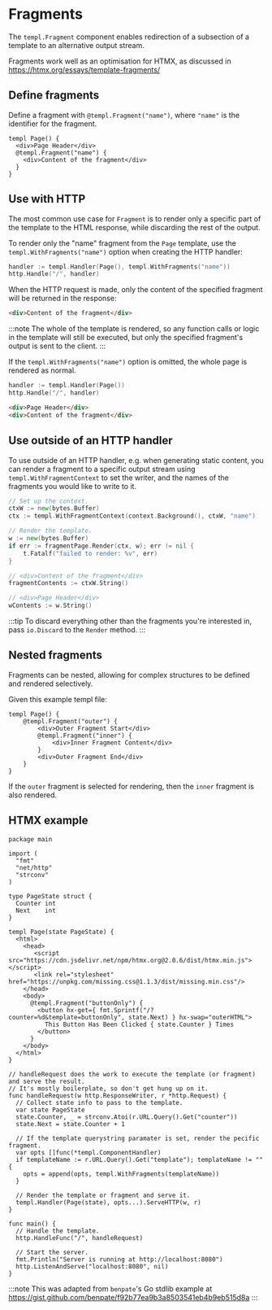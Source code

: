 # Fragments

The `templ.Fragment` component enables redirection of a subsection of a template to an alternative output stream.

Fragments work well as an optimisation for HTMX, as discussed in https://htmx.org/essays/template-fragments/

## Define fragments

Define a fragment with `@templ.Fragment("name")`, where `"name"` is the identifier for the fragment.

```templ
templ Page() {
  <div>Page Header</div>
  @templ.Fragment("name") {
    <div>Content of the fragment</div>
  }
}
```

## Use with HTTP

The most common use case for `Fragment` is to render only a specific part of the template to the HTML response, while discarding the rest of the output.

To render only the "name" fragment from the `Page` template, use the `templ.WithFragments("name")` option when creating the HTTP handler:

```go title="main.go"
handler := templ.Handler(Page(), templ.WithFragments("name"))
http.Handle("/", handler)
```

When the HTTP request is made, only the content of the specified fragment will be returned in the response:

```html title="output.html"
<div>Content of the fragment</div>
```

:::note
The whole of the template is rendered, so any function calls or logic in the template will still be executed, but only the specified fragment's output is sent to the client.
:::

If the `templ.WithFragments("name")` option is omitted, the whole page is rendered as normal.

```go title="main.go"
handler := templ.Handler(Page())
http.Handle("/", handler)
```

```html title="output.html"
<div>Page Header</div>
<div>Content of the fragment</div>
```

## Use outside of an HTTP handler

To use outside of an HTTP handler, e.g. when generating static content, you can render a fragment to a specific output stream using `templ.WithFragmentContext` to set the writer, and the names of the fragments you would like to write to it.

```go
// Set up the context.
ctxW := new(bytes.Buffer)
ctx := templ.WithFragmentContext(context.Background(), ctxW, "name")

// Render the template.
w := new(bytes.Buffer)
if err := fragmentPage.Render(ctx, w); err != nil {
	t.Fatalf("failed to render: %v", err)
}

// <div>Content of the fragment</div>
fragmentContents := ctxW.String()

// <div>Page Header</div>
wContents := w.String()
```

:::tip
To discard everything other than the fragments you're interested in, pass `io.Discard` to the `Render` method.
:::

## Nested fragments

Fragments can be nested, allowing for complex structures to be defined and rendered selectively.

Given this example templ file:

```templ
templ Page() {
	@templ.Fragment("outer") {
		<div>Outer Fragment Start</div>
		@templ.Fragment("inner") {
			<div>Inner Fragment Content</div>
		}
		<div>Outer Fragment End</div>
	}
}
```

If the `outer` fragment is selected for rendering, then the `inner` fragment is also rendered.

## HTMX example

```templ title="main.templ"
package main

import (
  "fmt"
  "net/http"
  "strconv"
)

type PageState struct {
  Counter int
  Next    int
}

templ Page(state PageState) {
  <html>
    <head>
       <script src="https://cdn.jsdelivr.net/npm/htmx.org@2.0.6/dist/htmx.min.js"></script>
       <link rel="stylesheet" href="https://unpkg.com/missing.css@1.1.3/dist/missing.min.css"/>
    </head>
    <body>
      @templ.Fragment("buttonOnly") {
        <button hx-get={ fmt.Sprintf("/?counter=%d&template=buttonOnly", state.Next) } hx-swap="outerHTML">
          This Button Has Been Clicked { state.Counter } Times
        </button>
      }
    </body>
  </html>
}

// handleRequest does the work to execute the template (or fragment) and serve the result.
// It's mostly boilerplate, so don't get hung up on it.
func handleRequest(w http.ResponseWriter, r *http.Request) {
  // Collect state info to pass to the template.
  var state PageState
  state.Counter, _ = strconv.Atoi(r.URL.Query().Get("counter"))
  state.Next = state.Counter + 1

  // If the template querystring paramater is set, render the pecific fragment.
  var opts []func(*templ.ComponentHandler)
  if templateName := r.URL.Query().Get("template"); templateName != "" {
    opts = append(opts, templ.WithFragments(templateName))
  }

  // Render the template or fragment and serve it.
  templ.Handler(Page(state), opts...).ServeHTTP(w, r)
}

func main() {
  // Handle the template.
  http.HandleFunc("/", handleRequest)
  
  // Start the server.
  fmt.Println("Server is running at http://localhost:8080")
  http.ListenAndServe("localhost:8080", nil)
}
```

:::note
This was adapted from `benpate`'s Go stdlib example at https://gist.github.com/benpate/f92b77ea9b3a8503541eb4b9eb515d8a
:::
